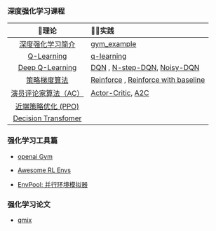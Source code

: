 ### 深度强化学习课程

|                         📘理论                         | 👩‍💻实践 |
| :---------------------------------------------------: | :---- |
| [深度强化学习简介](deep-rl/deep-rl-class/chapter1.md) | [gym_example](https://github.com/jianzhnie/deep-rl-toolkit/blob/main/examples/tutorials/lesson1/gym_example.py) |
|      [Q-Learning](deep-rl/deep-rl-class/chapter2.md)       | [q-learning](https://github.com/jianzhnie/deep-rl-toolkit/blob/main/examples/tutorials/lesson2/q_learning/train.py) |
|    [Deep Q-Learning](deep-rl/deep-rl-class/chapter3.md)    | [DQN](https://github.com/jianzhnie/deep-rl-toolkit/blob/main/examples/tutorials/lesson3/DQN/train.py) , [N-step-DQN](https://github.com/jianzhnie/deep-rl-toolkit/blob/main/examples/tutorials/lesson3/N-step-DQN/train.py), [Noisy-DQN](https://github.com/jianzhnie/deep-rl-toolkit/blob/main/examples/tutorials/lesson3/Noisy-DQN/train.py) |
|   [策略梯度算法](deep-rl/deep-rl-class/chapter4.md)    | [Reinforce](https://github.com/jianzhnie/deep-rl-toolkit/blob/main/examples/tutorials/lesson4/pg/train.py) , [Reinforce with baseline](https://github.com/jianzhnie/deep-rl-toolkit/blob/main/examples/tutorials/lesson4/pg/train.py) |
|               [演员评论家算法（AC）](deep-rl/deep-rl-class/chapter5.md)                | [Actor-Critic](https://github.com/jianzhnie/deep-rl-toolkit/tree/main/examples/tutorials/lesson4/ac%26a2c),  [A2C](https://github.com/jianzhnie/deep-rl-toolkit/tree/main/examples/tutorials/lesson4/ac%26a2c) |
|                [近端策略优化 (PPO)]()                 |       |
|                [Decision Transfomer]()                |       |


### 强化学习工具篇
- [openai Gym ](deep-rl/rltools/gym.md)

- [Awesome RL Envs](deep-rl/rltools/awesomeRLtools.md)

- [EnvPool: 并行环境模拟器](deep-rl/rltools/envpool.md)

  

### 强化学习论文

- [qmix](deep-rl/papers/qmix.md)